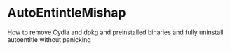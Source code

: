 # AutoEntintleMishap
How to remove Cydia and dpkg and preinstalled binaries and fully uninstall autoentitle without panicking
